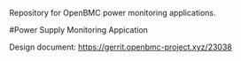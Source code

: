 Repository for OpenBMC power monitoring applications.

#Power Supply Monitoring Appication

Design document: https://gerrit.openbmc-project.xyz/23038

